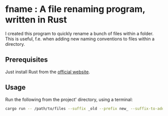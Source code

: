 # fname : A file renaming program, written in Rust

I created this program to quickly rename a bunch of files within a folder.
This is useful, f.e. when adding new naming conventions to files within a directory.

## Prerequisites

Just install Rust from the [official website](https://www.rust-lang.org/).

## Usage

Run the following from the project' directory, using a terminal:

```bash
cargo run -- /path/to/files --suffix _old --prefix new_ --suffix-to-add .txt --char-map o:n," ":_
```
